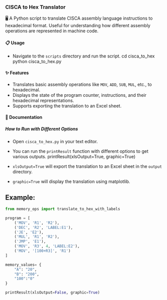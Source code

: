 ### CISCA to Hex Translator

🖥️ A Python script to translate CISCA assembly language instructions to hexadecimal format. Useful for understanding how different assembly operations are represented in machine code.

#### 📋 Usage

- Navigate to the `scripts` directory and run the script.
  cd cisca_to_hex
  python cisca_to_hex.py

#### ✨ Features

- Translates basic assembly operations like `MOV`, `ADD`, `SUB`, `MUL`, etc., to hexadecimal.
- Displays the state of the program counter, instructions, and their hexadecimal representations.
- Supports exporting the translation to an Excel sheet.

#### 📖 Documentation

##### How to Run with Different Options

- Open `cisca_to_hex.py` in your text editor.
- You can run the `printResult` function with different options to get various outputs.
  printResult(xlsOutput=True, graphic=True)
  
- `xlsOutput=True` will export the translation to an Excel sheet in the `output` directory.
- `graphic=True` will display the translation using matplotlib.

## Example:
```python
from memory_ops import translate_to_hex_with_labels

program = [
    ('MOV', 'R1', 'R2'),
    ('DEC', 'R2', 'LABEL:E1'),
    ('JE', 'E2'),
    ('MUL', 'R1', 'R2'),
    ('JMP', 'E1'),
    ('MOV', 'R3', 4, 'LABEL:E2'),
    ('MOV', '[100+R3]', 'R1')
]

memory_values= {
    "A": "20",
    "B": "200",
    "100":"0"
}

printResult(xlsOutput=False, graphic=True)
```